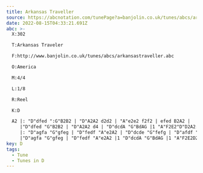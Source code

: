 ```yaml
---
title: Arkansas Traveller
source: https://abcnotation.com/tunePage?a=banjolin.co.uk/tunes/abcs/arkansastraveller/0000
date: 2022-08-15T04:33:21.691Z
abc: >-
  X:302

  T:Arkansas Traveler

  F:http://www.banjolin.co.uk/tunes/abcs/arkansastraveller.abc

  O:America

  M:4/4

  L:1/8

  R:Reel

  K:D

  A2 |: "D"dfed ":G"B2B2 | "D"A2A2 d2d2 | "A"e2e2 f2f2 | efed B2A2 |
     |"D"dfed "G"B2B2 | "D"A2A2 d4 | "D"dcdA "G"BdAG |1 "A"F2E2"D"D2A2:|2 "A"F2E2D2 "D"fg||
     |: "D"agfa "G"gfeg | "D"fedf "A"e2A2 | "D"dcde "G"fefg | "D"afdf "A"e2fg |
     |"D"agfa "G"gfeg | "D"fedf "A"e2A2 |1 "D"dcdA "G"BdAG |1 "A"F2E2D2 "D"fg:|2 "A"F2E2D2 "D"A2 ||
key: D
tags:
  - Tune
  - Tunes in D
---
```

